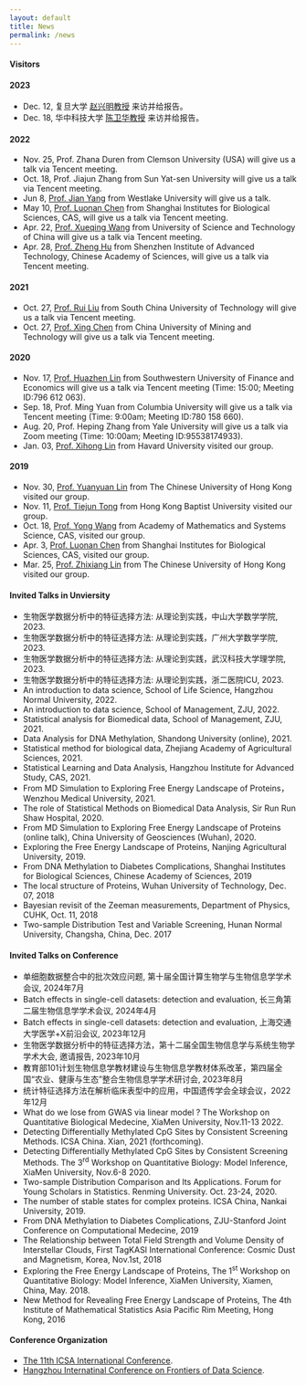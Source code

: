 ```yaml
---
layout: default
title: News
permalink: /news
---
```


#### Visitors
#### 2023
- Dec. 12, 复旦大学 [赵兴明教授](https://iics.fudan.edu.cn/ed/80/c33358a454016/page.htm) 来访并给报告。
- Dec. 18, 华中科技大学 [陈卫华教授](http://faculty.hust.edu.cn/chenweihua2/zh_CN/index.htm) 来访并给报告。
#### 2022
- Nov. 25, Prof. Zhana Duren from Clemson University (USA) will give us a talk via Tencent meeting.
- Oct. 18, Prof. Jiajun Zhang from Sun Yat-sen University will give us a talk via Tencent meeting.
- Jun 8, [Prof. Jian Yang](https://www.westlake.edu.cn/faculty/jian-yang.html) from Westlake University will give us a talk.
- May 10, [Prof. Luonan Chen](http://sysbio.sibcb.ac.cn/cb/chenlab/LuonanChen.htm) from Shanghai Institutes for Biological Sciences, CAS, will give us a talk via Tencent meeting.
- Apr. 22, [Prof. Xueqing Wang](http://sds.ustc.edu.cn/2021/0723/c15528a518337/page.htm) from University of Science and Technology of China will give us a talk via Tencent meeting.
- Apr. 28, [Prof. Zheng Hu](https://people.ucas.ac.cn/~0066933) from Shenzhen Institute of Advanced Technology, Chinese Academy of Sciences, will give us a talk via Tencent meeting.

#### 2021
- Oct. 27, [Prof. Rui Liu](http://www2.scut.edu.cn/math/2017/1227/c14582a242135/page.htm) from South China University of Technology will give us a talk via Tencent meeting.
- Oct. 27, [Prof. Xing Chen](http://xwzx.cumt.edu.cn/9c/5e/c521a433246/page.htm) from China University of Mining and Technology will give us a talk via Tencent meeting.

#### 2020
- Nov. 17, [Prof. Huazhen Lin](https://stat.swufe.edu.cn/info/1046/1401.htm) from Southwestern University of Finance and Economics will give us a talk via Tencent meeting (Time: 15:00; Meeting ID:796 612 063).
- Sep. 18, Prof. Ming Yuan from Columbia University will give us a talk via Tencent meeting (Time: 9:00am; Meeting ID:780 158 660).
- Aug. 20, Prof. Heping Zhang from Yale University will give us a talk via Zoom meeting (Time: 10:00am; Meeting ID:95538174933).
- Jan. 03, [Prof. Xihong Lin](https://content.sph.harvard.edu/xlin/) from Havard University visited our group. 

#### 2019
- Nov. 30, [Prof. Yuanyuan Lin](http://www.sta.cuhk.edu.hk/YLin/default.aspx) from The Chinese University of Hong Kong visited our group.
- Nov. 11, [Prof. Tiejun Tong](http://www.math.hkbu.edu.hk/~tongt/) from Hong Kong Baptist University visited our group.
- Oct. 18, [Prof. Yong Wang](http://wanglab.amss.ac.cn/) from Academy of Mathematics and Systems Science, CAS, visited our group.
- Apr. 3, [Prof. Luonan Chen](http://sysbio.sibcb.ac.cn/cb/chenlab/LuonanChen.htm) from Shanghai Institutes for Biological Sciences, CAS, visited our group.
- Mar. 25, [Prof. Zhixiang Lin](https://www.sta.cuhk.edu.hk/People/Faculty.aspx?udt_506_param_detail=622) from The Chinese University of Hong Kong visited our group.

#### Invited Talks in Unviersity
- 生物医学数据分析中的特征选择方法: 从理论到实践，中山大学数学学院, 2023.
- 生物医学数据分析中的特征选择方法: 从理论到实践，广州大学数学学院, 2023.
- 生物医学数据分析中的特征选择方法: 从理论到实践，武汉科技大学理学院, 2023.
- 生物医学数据分析中的特征选择方法: 从理论到实践，浙二医院ICU, 2023.
- An introduction to data science, School of Life Science, Hangzhou Normal University, 2022.
- An introduction to data science, School of Management, ZJU, 2022.
- Statistical analysis for Biomedical data, School of Management, ZJU, 2021.
- Data Analysis for DNA Methylation, Shandong University (online), 2021.
- Statistical method for biological data, Zhejiang Academy of Agricultural Sciences, 2021.
- Statistical Learning and Data Analysis, Hangzhou Institute for Advanced Study, CAS, 2021.
- From MD Simulation to Exploring Free Energy Landscape of Proteins，Wenzhou Medical University, 2021.
- The role of Statistical Methods on Biomedical Data Analysis, Sir Run Run Shaw Hospital, 2020.
- From MD Simulation to Exploring Free Energy Landscape of Proteins (online talk), China University of Geosciences (Wuhan), 2020.
- Exploring the Free Energy Landscape of Proteins, Nanjing Agricultural University, 2019.
- From DNA Methylation to Diabetes Complications, Shanghai Institutes for Biological Sciences, Chinese Academy of Sciences, 2019
- The local structure of Proteins, Wuhan University of Technology, Dec. 07, 2018
- Bayesian revisit of the  Zeeman measurements,  Department of Physics,  CUHK, Oct. 11,  2018
- Two-sample Distribution Test and Variable Screening, Hunan Normal University, Changsha, China, Dec. 2017

#### Invited Talks on Conference
- 单细胞数据整合中的批次效应问题, 第十届全国计算生物学与生物信息学学术会议, 2024年7月
- Batch effects in single-cell datasets: detection and evaluation, 长三角第二届生物信息学学术会议, 2024年4月
- Batch effects in single-cell datasets: detection and evaluation, 上海交通大学医学+X前沿会议, 2023年12月
- 生物医学数据分析中的特征选择方法，第十二届全国生物信息学与系统生物学学术大会, 邀请报告, 2023年10月
- 教育部101计划生物信息学教材建设与生物信息学教材体系改革，第四届全国“农业、健康与生态”整合生物信息学学术研讨会, 2023年8月
- 统计特征选择方法在解析临床表型中的应用，中国遗传学会全球会议，2022年12月
- What do we lose from GWAS via linear model ? The Workshop on Quantitative Biological Medecine, XiaMen University, Nov.11-13 2022.
- Detecting Differentially Methylated CpG Sites by Consistent Screening Methods. ICSA China. Xian, 2021 (forthcoming).
- Detecting Differentially Methylated CpG Sites by Consistent Screening Methods. The 3<sup>rd</sup> Workshop on Quantitative Biology: Model Inference, XiaMen University, Nov.6-8 2020.
- Two-sample Distribution Comparison and Its Applications. Forum for Young Scholars in Statistics. Renming University. Oct. 23-24, 2020.
- The number of stable states for complex proteins. ICSA China, Nankai University, 2019.
- From DNA Methylation to Diabetes Complications, ZJU-Stanford Joint Conference on Computational Medecine, 2019
- The Relationship between Total Field Strength and Volume Density of Interstellar Clouds, First TagKASI International Conference: Cosmic Dust and Magnetism, Korea, Nov.1st, 2018
- Exploring the Free Energy Landscape of Proteins, The 1<sup>st</sup> Workshop on Quantitative Biology: Model Inference, XiaMen University, Xiamen, China, May. 2018.
- New Method for Revealing Free Energy Landscape of Proteins, The 4th Institute of Mathematical Statistics Asia Pacific Rim Meeting, Hong Kong, 2016

#### Conference Organization
- [The 11th ICSA International Conference](http://cds.zju.edu.cn/ICSA2019.aspx?k1=4&k2=79&k3=80).
- [Hangzhou Internatinal Conference on Frontiers of Data Science](http://www.zjuyh.com/sjkx2019/rb/?sectionid=2f15c46e-f5f9-e811-941a-93c279b249f5).






